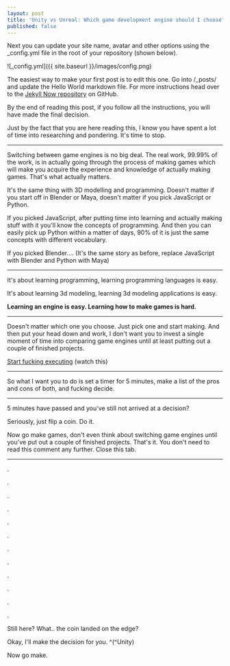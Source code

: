 ```yaml
---
layout: post
title: 'Unity vs Unreal: Which game development engine should I choose?'
published: false
---
```


Next you can update your site name, avatar and other options using the _config.yml file in the root of your repository (shown below).

![_config.yml]({{ site.baseurl }}/images/config.png)

The easiest way to make your first post is to edit this one. Go into /_posts/ and update the Hello World markdown file. For more instructions head over to the [Jekyll Now repository](https://github.com/barryclark/jekyll-now) on GitHub.

By the end of reading this post, if you follow all the instructions, you will have made the final decision.

Just by the fact that you are here reading this, I know you have spent a lot of time into researching and pondering. It's time to stop.

-----

Switching between game engines is no big deal. The real work, 99.99% of the work, is in actually going through the process of making games which will make you acquire the experience and knowledge of actually making games. That's what actually matters.

It's the same thing with 3D modelling and programming. Doesn't matter if you start off in Blender or Maya, doesn't matter if you pick JavaScript or Python.

If you picked JavaScript, after putting time into learning and actually making stuff with it you'll know the concepts of programming. And then you can easily pick up Python within a matter of days, 90% of it is just the same concepts with different vocabulary.

If you picked Blender.... (It's the same story as before, replace JavaScript with Blender and Python with Maya)

-----

It's about learning programming, learning programming languages is easy.

It's about learning 3d modeling, learning 3d modeling applications is easy.

**Learning an engine is easy. Learning how to make games is hard.**

---

Doesn't matter which one you choose. Just pick one and start making. And then put your head down and work, I don't want you to invest a single moment of time into comparing game engines until at least putting out a couple of finished projects.

[Start fucking executing](https://youtu.be/Q5jiifErFEE) (watch this)

----

So what I want you to do is set a timer for 5 minutes, make a list of the pros and cons of both, and fucking decide. 

----

5 minutes have passed and you've still not arrived at a decision?

Seriously, just flip a coin. Do it.

Now go make games, don't even think about switching game engines until you've put out a couple of finished projects. That's it. You don't need to read this comment any further. Close this tab.

-----

.

.

.

.

.

.

.

.

.

.

.

.


Still here? What.. the coin landed on the edge? 


Okay, I'll make the decision for you.   ^(^Unity)

Now go make.

